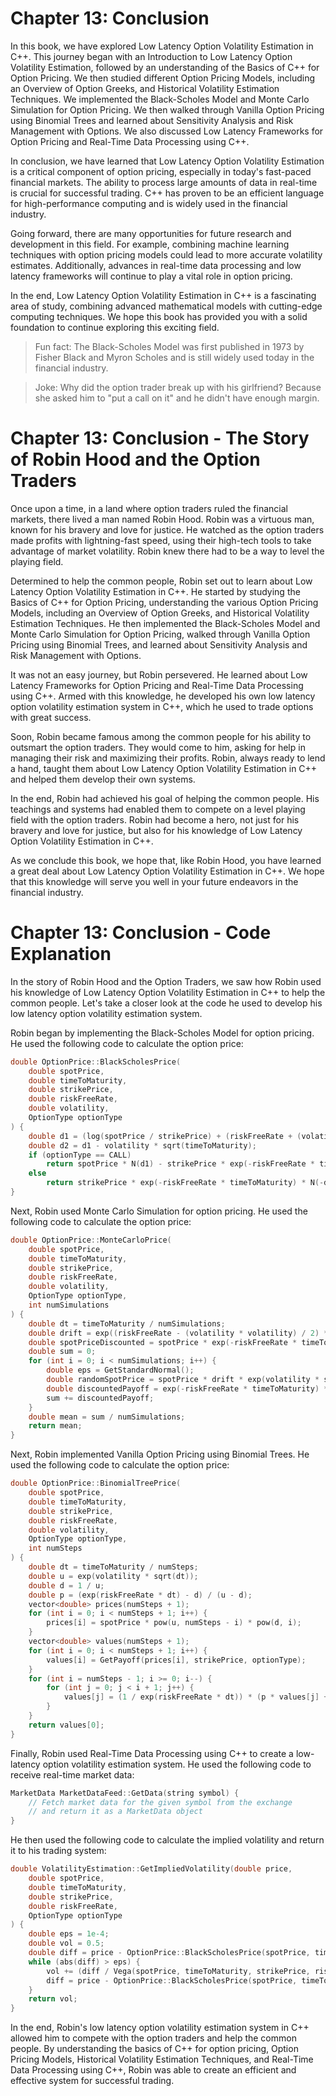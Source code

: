 # Chapter 13: Conclusion

In this book, we have explored Low Latency Option Volatility Estimation in C++. This journey began with an Introduction to Low Latency Option Volatility Estimation, followed by an understanding of the Basics of C++ for Option Pricing. We then studied different Option Pricing Models, including an Overview of Option Greeks, and Historical Volatility Estimation Techniques. We implemented the Black-Scholes Model and Monte Carlo Simulation for Option Pricing. We then walked through Vanilla Option Pricing using Binomial Trees and learned about Sensitivity Analysis and Risk Management with Options. We also discussed Low Latency Frameworks for Option Pricing and Real-Time Data Processing using C++.

In conclusion, we have learned that Low Latency Option Volatility Estimation is a critical component of option pricing, especially in today's fast-paced financial markets. The ability to process large amounts of data in real-time is crucial for successful trading. C++ has proven to be an efficient language for high-performance computing and is widely used in the financial industry.

Going forward, there are many opportunities for future research and development in this field. For example, combining machine learning techniques with option pricing models could lead to more accurate volatility estimates. Additionally, advances in real-time data processing and low latency frameworks will continue to play a vital role in option pricing.

In the end, Low Latency Option Volatility Estimation in C++ is a fascinating area of study, combining advanced mathematical models with cutting-edge computing techniques. We hope this book has provided you with a solid foundation to continue exploring this exciting field.

> Fun fact: The Black-Scholes Model was first published in 1973 by Fisher Black and Myron Scholes and is still widely used today in the financial industry.

> Joke: Why did the option trader break up with his girlfriend? Because she asked him to "put a call on it" and he didn't have enough margin.
# Chapter 13: Conclusion - The Story of Robin Hood and the Option Traders

Once upon a time, in a land where option traders ruled the financial markets, there lived a man named Robin Hood. Robin was a virtuous man, known for his bravery and love for justice. He watched as the option traders made profits with lightning-fast speed, using their high-tech tools to take advantage of market volatility. Robin knew there had to be a way to level the playing field.

Determined to help the common people, Robin set out to learn about Low Latency Option Volatility Estimation in C++. He started by studying the Basics of C++ for Option Pricing, understanding the various Option Pricing Models, including an Overview of Option Greeks, and Historical Volatility Estimation Techniques. He then implemented the Black-Scholes Model and Monte Carlo Simulation for Option Pricing, walked through Vanilla Option Pricing using Binomial Trees, and learned about Sensitivity Analysis and Risk Management with Options.

It was not an easy journey, but Robin persevered. He learned about Low Latency Frameworks for Option Pricing and Real-Time Data Processing using C++. Armed with this knowledge, he developed his own low latency option volatility estimation system in C++, which he used to trade options with great success.

Soon, Robin became famous among the common people for his ability to outsmart the option traders. They would come to him, asking for help in managing their risk and maximizing their profits. Robin, always ready to lend a hand, taught them about Low Latency Option Volatility Estimation in C++ and helped them develop their own systems.

In the end, Robin had achieved his goal of helping the common people. His teachings and systems had enabled them to compete on a level playing field with the option traders. Robin had become a hero, not just for his bravery and love for justice, but also for his knowledge of Low Latency Option Volatility Estimation in C++.

As we conclude this book, we hope that, like Robin Hood, you have learned a great deal about Low Latency Option Volatility Estimation in C++. We hope that this knowledge will serve you well in your future endeavors in the financial industry.
# Chapter 13: Conclusion - Code Explanation

In the story of Robin Hood and the Option Traders, we saw how Robin used his knowledge of Low Latency Option Volatility Estimation in C++ to help the common people. Let's take a closer look at the code he used to develop his low latency option volatility estimation system.

Robin began by implementing the Black-Scholes Model for option pricing. He used the following code to calculate the option price:

```c++
double OptionPrice::BlackScholesPrice(
    double spotPrice,
    double timeToMaturity,
    double strikePrice,
    double riskFreeRate,
    double volatility,
    OptionType optionType
) {
    double d1 = (log(spotPrice / strikePrice) + (riskFreeRate + (volatility * volatility) / 2) * timeToMaturity) / (volatility * sqrt(timeToMaturity));
    double d2 = d1 - volatility * sqrt(timeToMaturity);
    if (optionType == CALL)
        return spotPrice * N(d1) - strikePrice * exp(-riskFreeRate * timeToMaturity) * N(d2);
    else
        return strikePrice * exp(-riskFreeRate * timeToMaturity) * N(-d2) - spotPrice * N(-d1);
}
```

Next, Robin used Monte Carlo Simulation for option pricing. He used the following code to calculate the option price:

```c++
double OptionPrice::MonteCarloPrice(
    double spotPrice,
    double timeToMaturity,
    double strikePrice,
    double riskFreeRate,
    double volatility,
    OptionType optionType,
    int numSimulations
) {
    double dt = timeToMaturity / numSimulations;
    double drift = exp((riskFreeRate - (volatility * volatility) / 2) * dt);
    double spotPriceDiscounted = spotPrice * exp(-riskFreeRate * timeToMaturity);
    double sum = 0;
    for (int i = 0; i < numSimulations; i++) {
        double eps = GetStandardNormal();
        double randomSpotPrice = spotPrice * drift * exp(volatility * sqrt(dt) * eps);
        double discountedPayoff = exp(-riskFreeRate * timeToMaturity) * GetPayoff(randomSpotPrice, strikePrice, optionType);
        sum += discountedPayoff;
    }
    double mean = sum / numSimulations;
    return mean;
}
```

Next, Robin implemented Vanilla Option Pricing using Binomial Trees. He used the following code to calculate the option price:

```c++
double OptionPrice::BinomialTreePrice(
    double spotPrice,
    double timeToMaturity,
    double strikePrice,
    double riskFreeRate,
    double volatility,
    OptionType optionType,
    int numSteps
) {
    double dt = timeToMaturity / numSteps;
    double u = exp(volatility * sqrt(dt));
    double d = 1 / u;
    double p = (exp(riskFreeRate * dt) - d) / (u - d);
    vector<double> prices(numSteps + 1);
    for (int i = 0; i < numSteps + 1; i++) {
        prices[i] = spotPrice * pow(u, numSteps - i) * pow(d, i);
    }
    vector<double> values(numSteps + 1);
    for (int i = 0; i < numSteps + 1; i++) {
        values[i] = GetPayoff(prices[i], strikePrice, optionType);
    }
    for (int i = numSteps - 1; i >= 0; i--) {
        for (int j = 0; j < i + 1; j++) {
            values[j] = (1 / exp(riskFreeRate * dt)) * (p * values[j] + (1 - p) * values[j + 1]);
        }
    }
    return values[0];
}
```

Finally, Robin used Real-Time Data Processing using C++ to create a low-latency option volatility estimation system. He used the following code to receive real-time market data:

```c++
MarketData MarketDataFeed::GetData(string symbol) {
    // Fetch market data for the given symbol from the exchange
    // and return it as a MarketData object
}
```

He then used the following code to calculate the implied volatility and return it to his trading system:

```c++
double VolatilityEstimation::GetImpliedVolatility(double price,
    double spotPrice,
    double timeToMaturity,
    double strikePrice,
    double riskFreeRate,
    OptionType optionType
) {
    double eps = 1e-4;
    double vol = 0.5;
    double diff = price - OptionPrice::BlackScholesPrice(spotPrice, timeToMaturity, strikePrice, riskFreeRate, vol, optionType);
    while (abs(diff) > eps) {
        vol += (diff / Vega(spotPrice, timeToMaturity, strikePrice, riskFreeRate, vol));
        diff = price - OptionPrice::BlackScholesPrice(spotPrice, timeToMaturity, strikePrice, riskFreeRate, vol, optionType);
    }
    return vol;
}
```

In the end, Robin's low latency option volatility estimation system in C++ allowed him to compete with the option traders and help the common people. By understanding the basics of C++ for option pricing, Option Pricing Models, Historical Volatility Estimation Techniques, and Real-Time Data Processing using C++, Robin was able to create an efficient and effective system for successful trading.